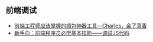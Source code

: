 ## 前端调试
- [前端工程师应该掌握的抓包神器工具—Charles，会了真香](https://juejin.cn/post/7121496066591031310#heading-0)
- [新手向：前端程序员必学基本技能——调试JS代码](https://juejin.cn/post/7030584939020042254)